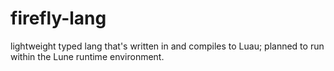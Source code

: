 # firefly-lang
lightweight typed lang that's written in and compiles to Luau; planned to run within the Lune runtime environment. 

